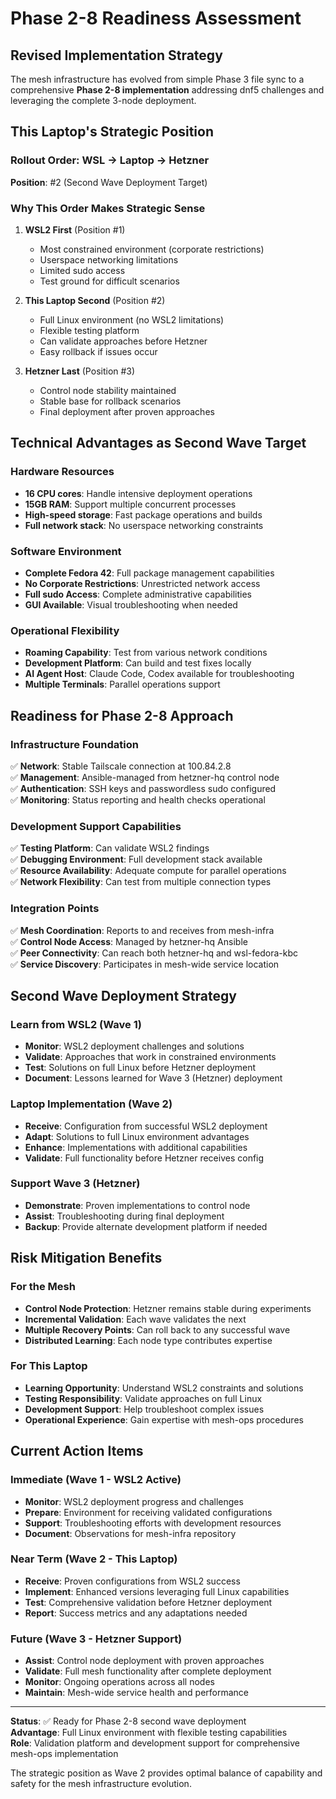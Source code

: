 # Phase 2-8 Readiness Assessment

## Revised Implementation Strategy

The mesh infrastructure has evolved from simple Phase 3 file sync to a comprehensive **Phase 2-8 implementation** addressing dnf5 challenges and leveraging the complete 3-node deployment.

## This Laptop's Strategic Position

### Rollout Order: WSL → **Laptop** → Hetzner

**Position**: #2 (Second Wave Deployment Target)

### Why This Order Makes Strategic Sense

1. **WSL2 First** (Position #1)
   - Most constrained environment (corporate restrictions)
   - Userspace networking limitations
   - Limited sudo access
   - Test ground for difficult scenarios

2. **This Laptop Second** (Position #2)
   - Full Linux environment (no WSL2 limitations)
   - Flexible testing platform
   - Can validate approaches before Hetzner
   - Easy rollback if issues occur

3. **Hetzner Last** (Position #3)
   - Control node stability maintained
   - Stable base for rollback scenarios
   - Final deployment after proven approaches

## Technical Advantages as Second Wave Target

### Hardware Resources
- **16 CPU cores**: Handle intensive deployment operations
- **15GB RAM**: Support multiple concurrent processes
- **High-speed storage**: Fast package operations and builds
- **Full network stack**: No userspace networking constraints

### Software Environment
- **Complete Fedora 42**: Full package management capabilities
- **No Corporate Restrictions**: Unrestricted network access
- **Full sudo Access**: Complete administrative capabilities
- **GUI Available**: Visual troubleshooting when needed

### Operational Flexibility
- **Roaming Capability**: Test from various network conditions
- **Development Platform**: Can build and test fixes locally
- **AI Agent Host**: Claude Code, Codex available for troubleshooting
- **Multiple Terminals**: Parallel operations support

## Readiness for Phase 2-8 Approach

### Infrastructure Foundation
✅ **Network**: Stable Tailscale connection at 100.84.2.8  
✅ **Management**: Ansible-managed from hetzner-hq control node  
✅ **Authentication**: SSH keys and passwordless sudo configured  
✅ **Monitoring**: Status reporting and health checks operational  

### Development Support Capabilities
✅ **Testing Platform**: Can validate WSL2 findings  
✅ **Debugging Environment**: Full development stack available  
✅ **Resource Availability**: Adequate compute for parallel operations  
✅ **Network Flexibility**: Can test from multiple connection types  

### Integration Points
✅ **Mesh Coordination**: Reports to and receives from mesh-infra  
✅ **Control Node Access**: Managed by hetzner-hq Ansible  
✅ **Peer Connectivity**: Can reach both hetzner-hq and wsl-fedora-kbc  
✅ **Service Discovery**: Participates in mesh-wide service location  

## Second Wave Deployment Strategy

### Learn from WSL2 (Wave 1)
- **Monitor**: WSL2 deployment challenges and solutions
- **Validate**: Approaches that work in constrained environments
- **Test**: Solutions on full Linux before Hetzner deployment
- **Document**: Lessons learned for Wave 3 (Hetzner) deployment

### Laptop Implementation (Wave 2)
- **Receive**: Configuration from successful WSL2 deployment
- **Adapt**: Solutions to full Linux environment advantages
- **Enhance**: Implementations with additional capabilities
- **Validate**: Full functionality before Hetzner receives config

### Support Wave 3 (Hetzner)
- **Demonstrate**: Proven implementations to control node
- **Assist**: Troubleshooting during final deployment
- **Backup**: Provide alternate development platform if needed

## Risk Mitigation Benefits

### For the Mesh
- **Control Node Protection**: Hetzner remains stable during experiments
- **Incremental Validation**: Each wave validates the next
- **Multiple Recovery Points**: Can roll back to any successful wave
- **Distributed Learning**: Each node type contributes expertise

### For This Laptop
- **Learning Opportunity**: Understand WSL2 constraints and solutions
- **Testing Responsibility**: Validate approaches on full Linux
- **Development Support**: Help troubleshoot complex issues
- **Operational Experience**: Gain expertise with mesh-ops procedures

## Current Action Items

### Immediate (Wave 1 - WSL2 Active)
- **Monitor**: WSL2 deployment progress and challenges
- **Prepare**: Environment for receiving validated configurations
- **Support**: Troubleshooting efforts with development resources
- **Document**: Observations for mesh-infra repository

### Near Term (Wave 2 - This Laptop)
- **Receive**: Proven configurations from WSL2 success
- **Implement**: Enhanced versions leveraging full Linux capabilities
- **Test**: Comprehensive validation before Hetzner deployment
- **Report**: Success metrics and any adaptations needed

### Future (Wave 3 - Hetzner Support)
- **Assist**: Control node deployment with proven approaches
- **Validate**: Full mesh functionality after complete deployment
- **Monitor**: Ongoing operations across all nodes
- **Maintain**: Mesh-wide service health and performance

---

**Status**: ✅ Ready for Phase 2-8 second wave deployment  
**Advantage**: Full Linux environment with flexible testing capabilities  
**Role**: Validation platform and development support for comprehensive mesh-ops implementation  

The strategic position as Wave 2 provides optimal balance of capability and safety for the mesh infrastructure evolution.